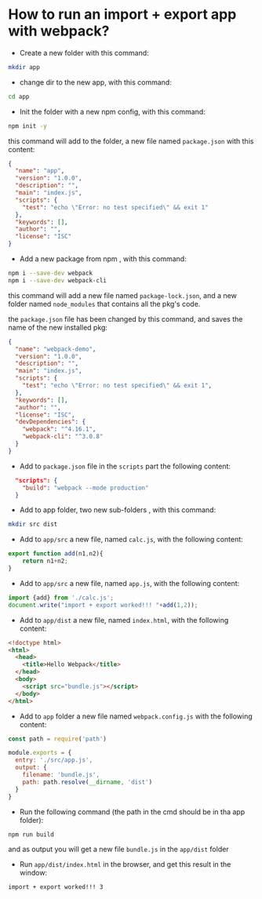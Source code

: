 # How to run an import + export app with webpack?
* Create a new folder with this command:
```bash
mkdir app
```
* change dir to the new app, with this command:
```bash
cd app
```
* Init the folder with a new npm config, with this command:
```bash
npm init -y
```
this command will add to the folder, a new file named `package.json` with this content:
```json
{
  "name": "app",
  "version": "1.0.0",
  "description": "",
  "main": "index.js",
  "scripts": {
    "test": "echo \"Error: no test specified\" && exit 1"
  },
  "keywords": [],
  "author": "",
  "license": "ISC"
}
```
* Add a new package from npm , with this command:
```bash
npm i --save-dev webpack 
npm i --save-dev webpack-cli 
```
this command will add a new file named `package-lock.json`, and a new folder named `node_modules` that contains all the pkg's code. 
   
the `package.json` file has been changed by this command, and saves the name of the new installed pkg:
```json
{
  "name": "webpack-demo",
  "version": "1.0.0",
  "description": "",
  "main": "index.js",
  "scripts": {
    "test": "echo \"Error: no test specified\" && exit 1",
  },
  "keywords": [],
  "author": "",
  "license": "ISC",
  "devDependencies": {
    "webpack": "^4.16.1",
    "webpack-cli": "^3.0.8"
  }
}
```
* Add to `package.json` file in the `scripts` part the following content:
```json
  "scripts": {
    "build": "webpack --mode production"
  }
```
* Add to app folder, two new sub-folders , with this command:
```bash
mkdir src dist
```
* Add to `app/src` a new file, named `calc.js`, with the following content:
```javascript
export function add(n1,n2){
    return n1+n2;
}
```
* Add to `app/src` a new file, named `app.js`, with the following content:
```javascript
import {add} from './calc.js';
document.write("import + export worked!!! "+add(1,2));
```
* Add to `app/dist` a new file, named `index.html`, with the following content:
```html
<!doctype html>
<html>
  <head>
    <title>Hello Webpack</title>
  </head>
  <body>
    <script src="bundle.js"></script>
  </body>
</html>
```
* Add to `app` folder a new file named `webpack.config.js` with the following content:

```javascript
const path = require('path')

module.exports = {
  entry: './src/app.js',
  output: {
    filename: 'bundle.js',
    path: path.resolve(__dirname, 'dist')
  }
}
```

* Run the following command (the path in the cmd should be in tha app folder):
```bash
npm run build
```
and as output you will get a new file `bundle.js` in the `app/dist` folder 
* Run `app/dist/index.html` in the browser, and get this result in the window:
```
import + export worked!!! 3
```
